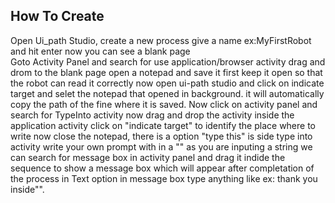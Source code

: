 How To Create
--------------------
Open Ui_path Studio, create a new process
give a name ex:MyFirstRobot  and hit enter
now you can see a blank page  
Goto Activity Panel and search for use application/browser activity drag and drom to the blank page
open a notepad and save it first keep it open so that the robot can read it correctly
now open ui-path studio and click on indicate target and selet the notepad that opened in background.
it will automatically copy the path of the fine where it is saved.
Now click on activity panel and search for TypeInto activity now drag and drop the activity inside the application activity
click on "indicate target" to identify the place where to write 
now close the notepad, there is a option "type this" is side type into activity
write your own prompt with in a "" as you are inputing a string
we can search for message box in activity panel and drag it indide the sequence to show a message box which will appear after completation of the process
in Text option in message box type anything like ex: thank you inside"".
